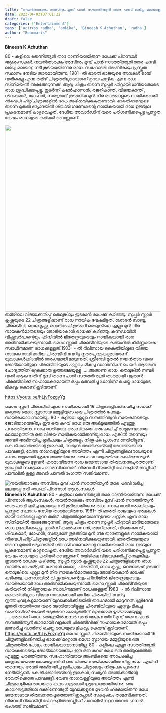 ```yaml
---
title: "നയൻതാരക്കും അസിനും മുമ്പ് പാൻ സൗത്തിന്ത്യൻ താര പദവി ലഭിച്ച മലയാള നടി രാധക്ക് പിറന്നാൾ ആശംസകൾ"
date: 2023-06-03T07:01:22
draft: false
categories: ["Entertainment"]
tags: ['actress radha', 'ambika', 'Bineesh K Achuthan', 'radha']
author: "Beaumaris"
---
```


<strong>Bineesh K Achuthan</strong>

80 - കളിലെ തെന്നിന്ത്യൻ താര റാണിയായിരുന്ന രാധക്ക് പിറന്നാൾ ആശംസകൾ. നയൻതാരക്കും അസിനും മുമ്പ് പാൻ സൗത്തിന്ത്യൻ താര പദവി ലഭിച്ച മലയാള നടി കൂടിയായിരുന്നു രാധ. സഹോദരി അംബികയും പ്രസ്തുത സ്ഥാനം നേടിയ താരമായിരുന്നു. 1981- ൽ ഭാരതി രാജയുടെ അലകൾ ഓയ് വതില്ലൈ എന്ന തമിഴ് ചിത്രത്തിലൂടെയാണ് ഉദയ ചന്ദ്രിക എന്ന രാധ സിനിമയിൽ അരങ്ങേറുന്നത്. ആദ്യ ചിത്രം തന്നെ സൂപ്പർ ഹിറ്റായി മാറിയതോടെ രാധ ശ്രദ്ധിക്കപ്പെട്ടു. തുടർന്ന് കമൽഹാസൻ, രജനീകാന്ത്, വിജയകാന്ത് , ശിവകുമാർ, മോഹൻ, സത്യരാജ് തുടങ്ങിയ മുൻ നിര താരങ്ങളുടെ നായികയായി നിരവധി ഹിറ്റ് ചിത്രങ്ങളിൽ രാധ അഭിനയിക്കുകയുണ്ടായി. ഭാരതീരാജയുടെ തന്നെ മുതൽ മര്യാദയിൽ ശിവാജി ഗണേശന്റെ നായികയായി രാധ ഉജ്ജ്വല പ്രകടനമാണ് കാഴ്ചവെച്ചത്. ദേശീയ അവാർഡിന് വരെ പരിഗണിക്കപ്പെട്ട പ്രസ്തുത വേഷം രാധയുടെ കരിയർ ബെസ്റ്റാണ്.

<a href="https://cdn.boolokam.com/articles/2023/06/qqdff.jpg"><img class="size-full wp-image-398117 aligncenter" src="https://cdn.boolokam.com/articles/2023/06/qqdff.jpg" alt="" width="586" height="604" /></a>തമിഴിലെ വിജയക്കുതിപ്പ് തെലുങ്കിലും തുടരാൻ രാധക്ക് കഴിഞ്ഞു. സൂപ്പർ സ്റ്റാർ കൃഷ്ണയുടെ 22 ചിത്രങ്ങളിലാണ് രാധ നായിക വേഷമിട്ടത്. ശോഭൻ ബാബു, ചിരഞ്ജീവി, ബാലകൃഷ്ണ, വെങ്കിടേഷ് തുടങ്ങി തെലുങ്കിലെ എല്ലാ മുൻ നിര നായകൻമാരുടെയും ജോടിയാകാൻ രാധക്ക് കഴിഞ്ഞു. കന്നഡയിൽ വിഷ്ണുവർദ്ധന്റെയും ഹിന്ദിയിൽ ജിതേന്ദ്രയുടെയും നായികയായി രാധ അഭിനയിക്കുകയുണ്ടായി. മെഗാ സ്റ്റാർ ചിരഞ്ജീവിയുടെ കരിയറിൽ നിർണ്ണായക സ്വാധീനമാണ് രാധക്കുളളത്.1983- - ൽ റിലീസായ കൈതിയിലൂടെ വിജയ നായകനായി മാറിയ ചിരഞ്ജീവി വേറിട്ട നൃത്തചുവടുകളുമായാണ് യുവാക്കൾക്കിടയിൽ തരംഗമായി മാറുന്നത്. ശ്രീദേവി മുതൽ നയൻതാര വരെ ജോടിയായിട്ടുള്ള ചിരഞ്ജീവിയുടെ ഏറ്റവും മികച്ച ഡാൻസിംഗ് പെയർ ആരെന്ന ചോദ്യത്തിന് ഒറ്റക്കൊരു ഉത്തരമേയുള്ളൂ .....അതാണ് രാധ. തെലുങ്കിൽ നമ്പർ വൺ ആകുന്നതിന് മുമ്പ് തന്നെ പാൻ സൗത്തിന്ത്യൻ താരമായി വളരാൻ ചിരഞ്ജീവിക്ക് സഹായകരമായത് ഒപ്പം മത്സരിച്ചു ഡാൻസ് ചെയ്ത രാധയുടെ മികവും കൊണ്ട് കൂടിയാണ്.

https://youtu.be/hLjvFozgyYg

മെഗാ സ്റ്റാർ ചിരഞ്ജീവിയുടെ നായികയായി 16 ചിത്രങ്ങളിലഭിനയിച്ച രാധക്ക് മറ്റൊരു മെഗാ സ്റ്റാറായ മമ്മൂട്ടിയുടെ ഒരു ചിത്രത്തിൽ പോലും നായികയാവാനായില്ല. 80 - കളിലെ എല്ലാ സൗത്തിന്ത്യൻ നായകരുടെയും ജോടിയായെങ്കിലും ഈ ഒരു കുറവ് രാധ ഒരു അഭിമുഖത്തിൽ എടുത്തു പറഞ്ഞിരുന്നു. സഹോദരിയായ അംബികയെ അപേക്ഷിച്ച് മാതൃഭാഷയായ മലയാളത്തിൽ ഒരു വിജയ നായികയായിരുന്നില്ല രാധ. എങ്കിൽ തന്നെയും അവർ അഭിനയിച്ച ഭൂരിപക്ഷം ചിത്രങ്ങളും നിരൂപക പ്രശംസ നേടിയിട്ടുണ്ട്. കെ.ജി.ജോർജ്ജിന്റെ ഇരകൾ, സത്യൻ അന്തിക്കാടിന്റെ രേവതിക്കൊരു പാവക്കുട്ടി, വേണു നാഗവള്ളിയുടെ അയിത്തം എന്നീ ചിത്രങ്ങളിലെ രാധയുടെ കഥാപാത്രങ്ങൾ ശ്രദ്ധേയമായിരുന്നു. ഒരു കാലഘട്ടത്തിലെ ദക്ഷിണേന്ത്യൻ യുവാക്കളുടെ മുഴുവൻ ഹരമായിരുന്ന രാധ ജന്മനാടായ തിരുവനന്തപുരത്താണ് ഇപ്പോൾ സകുടുംബം താമസിക്കുന്നത്. നിരവധി റിയായിറ്റി ഷോകളിൽ ജഡ്ജിംഗ് പാനലിൽ ഉള്ള അവർ ചാനൽ രംഗത്ത് സജീവമാണ്.


![നയൻതാരക്കും അസിനും മുമ്പ് പാൻ സൗത്തിന്ത്യൻ താര പദവി ലഭിച്ച മലയാള നടി രാധക്ക് പിറന്നാൾ ആശംസകൾ](https://cdn.boolokam.com/articles/2023/06/qqdff.jpg)**Bineesh K Achuthan** 80 - കളിലെ തെന്നിന്ത്യൻ താര റാണിയായിരുന്ന രാധക്ക് പിറന്നാൾ ആശംസകൾ. നയൻതാരക്കും അസിനും മുമ്പ് പാൻ സൗത്തിന്ത്യൻ താര പദവി ലഭിച്ച മലയാള നടി കൂടിയായിരുന്നു രാധ. സഹോദരി അംബികയും പ്രസ്തുത സ്ഥാനം നേടിയ താരമായിരുന്നു. 1981- ൽ ഭാരതി രാജയുടെ അലകൾ ഓയ് വതില്ലൈ എന്ന തമിഴ് ചിത്രത്തിലൂടെയാണ് ഉദയ ചന്ദ്രിക എന്ന രാധ സിനിമയിൽ അരങ്ങേറുന്നത്. ആദ്യ ചിത്രം തന്നെ സൂപ്പർ ഹിറ്റായി മാറിയതോടെ രാധ ശ്രദ്ധിക്കപ്പെട്ടു. തുടർന്ന് കമൽഹാസൻ, രജനീകാന്ത്, വിജയകാന്ത് , ശിവകുമാർ, മോഹൻ, സത്യരാജ് തുടങ്ങിയ മുൻ നിര താരങ്ങളുടെ നായികയായി നിരവധി ഹിറ്റ് ചിത്രങ്ങളിൽ രാധ അഭിനയിക്കുകയുണ്ടായി. ഭാരതീരാജയുടെ തന്നെ മുതൽ മര്യാദയിൽ ശിവാജി ഗണേശന്റെ നായികയായി രാധ ഉജ്ജ്വല പ്രകടനമാണ് കാഴ്ചവെച്ചത്. ദേശീയ അവാർഡിന് വരെ പരിഗണിക്കപ്പെട്ട പ്രസ്തുത വേഷം രാധയുടെ കരിയർ ബെസ്റ്റാണ്. [](https://cdn.boolokam.com/articles/2023/06/qqdff.jpg)തമിഴിലെ വിജയക്കുതിപ്പ് തെലുങ്കിലും തുടരാൻ രാധക്ക് കഴിഞ്ഞു. സൂപ്പർ സ്റ്റാർ കൃഷ്ണയുടെ 22 ചിത്രങ്ങളിലാണ് രാധ നായിക വേഷമിട്ടത്. ശോഭൻ ബാബു, ചിരഞ്ജീവി, ബാലകൃഷ്ണ, വെങ്കിടേഷ് തുടങ്ങി തെലുങ്കിലെ എല്ലാ മുൻ നിര നായകൻമാരുടെയും ജോടിയാകാൻ രാധക്ക് കഴിഞ്ഞു. കന്നഡയിൽ വിഷ്ണുവർദ്ധന്റെയും ഹിന്ദിയിൽ ജിതേന്ദ്രയുടെയും നായികയായി രാധ അഭിനയിക്കുകയുണ്ടായി. മെഗാ സ്റ്റാർ ചിരഞ്ജീവിയുടെ കരിയറിൽ നിർണ്ണായക സ്വാധീനമാണ് രാധക്കുളളത്.1983- - ൽ റിലീസായ കൈതിയിലൂടെ വിജയ നായകനായി മാറിയ ചിരഞ്ജീവി വേറിട്ട നൃത്തചുവടുകളുമായാണ് യുവാക്കൾക്കിടയിൽ തരംഗമായി മാറുന്നത്. ശ്രീദേവി മുതൽ നയൻതാര വരെ ജോടിയായിട്ടുള്ള ചിരഞ്ജീവിയുടെ ഏറ്റവും മികച്ച ഡാൻസിംഗ് പെയർ ആരെന്ന ചോദ്യത്തിന് ഒറ്റക്കൊരു ഉത്തരമേയുള്ളൂ .....അതാണ് രാധ. തെലുങ്കിൽ നമ്പർ വൺ ആകുന്നതിന് മുമ്പ് തന്നെ പാൻ സൗത്തിന്ത്യൻ താരമായി വളരാൻ ചിരഞ്ജീവിക്ക് സഹായകരമായത് ഒപ്പം മത്സരിച്ചു ഡാൻസ് ചെയ്ത രാധയുടെ മികവും കൊണ്ട് കൂടിയാണ്. https://youtu.be/hLjvFozgyYg മെഗാ സ്റ്റാർ ചിരഞ്ജീവിയുടെ നായികയായി 16 ചിത്രങ്ങളിലഭിനയിച്ച രാധക്ക് മറ്റൊരു മെഗാ സ്റ്റാറായ മമ്മൂട്ടിയുടെ ഒരു ചിത്രത്തിൽ പോലും നായികയാവാനായില്ല. 80 - കളിലെ എല്ലാ സൗത്തിന്ത്യൻ നായകരുടെയും ജോടിയായെങ്കിലും ഈ ഒരു കുറവ് രാധ ഒരു അഭിമുഖത്തിൽ എടുത്തു പറഞ്ഞിരുന്നു. സഹോദരിയായ അംബികയെ അപേക്ഷിച്ച് മാതൃഭാഷയായ മലയാളത്തിൽ ഒരു വിജയ നായികയായിരുന്നില്ല രാധ. എങ്കിൽ തന്നെയും അവർ അഭിനയിച്ച ഭൂരിപക്ഷം ചിത്രങ്ങളും നിരൂപക പ്രശംസ നേടിയിട്ടുണ്ട്. കെ.ജി.ജോർജ്ജിന്റെ ഇരകൾ, സത്യൻ അന്തിക്കാടിന്റെ രേവതിക്കൊരു പാവക്കുട്ടി, വേണു നാഗവള്ളിയുടെ അയിത്തം എന്നീ ചിത്രങ്ങളിലെ രാധയുടെ കഥാപാത്രങ്ങൾ ശ്രദ്ധേയമായിരുന്നു. ഒരു കാലഘട്ടത്തിലെ ദക്ഷിണേന്ത്യൻ യുവാക്കളുടെ മുഴുവൻ ഹരമായിരുന്ന രാധ ജന്മനാടായ തിരുവനന്തപുരത്താണ് ഇപ്പോൾ സകുടുംബം താമസിക്കുന്നത്. നിരവധി റിയായിറ്റി ഷോകളിൽ ജഡ്ജിംഗ് പാനലിൽ ഉള്ള അവർ ചാനൽ രംഗത്ത് സജീവമാണ്.
